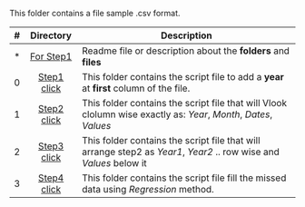 This folder contains a file sample .csv format.


#|Directory|Description
---|:---:|---
*|[For Step1](./Step1)| Readme file or description about the **folders** and __files__
0|[Step1 click](./Step1)|This folder contains the script file to add a __year__ at __first__ column of the file.
1|[Step2 click](./Step2)| This folder contains the script file that will Vlook clolumn wise exactly as: _Year_,	_Month_,	_Dates_, _Values_
2|[Step3 click](./Step3)| This folder contains the script file that will arrange step2 as _Year1_, _Year2_ .. row wise and _Values_ below it
3|[Step4 click](./Step4)| This folder contains the script file fill the missed data using _Regression_ method.
